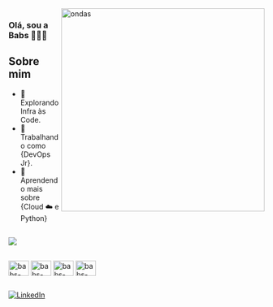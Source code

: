 <img src="https://i.pinimg.com/originals/e0/c4/02/e0c402dd9ef03127a27055e91865f605.gif" alt="ondas" min-width="400px" max-width="400px" width="400px" align="right">

### Olá, sou a Babs 👩🏽‍🦱 
## Sobre mim

- 🤔 Explorando Infra às Code.
- 💼 Trabalhando como {DevOps Jr}.
- 🌱 Aprendendo mais sobre {Cloud ☁️ e Python}

##

<picture>
  <source
    srcset="https://github-readme-stats.vercel.app/api?username=barbara-magalhaes&show_icons=true&theme=cobalt"
    media="(prefers-color-scheme: dark)"
  />
  <source
    srcset="https://github-readme-stats.vercel.app/api?username=barbara-magalhaes&show_icons=true"
    media="(prefers-color-scheme: light), (prefers-color-scheme: no-preference)"
  />
  <img src="https://github-readme-stats.vercel.app/api?username=barbara-magalhaes&show_icons=true" />
</picture>

##

<div>
    <img align="center" alt="babs-docker" height="30" width="40" src="https://cdn.jsdelivr.net/gh/devicons/devicon@latest/icons/docker/docker-original.svg"/>
    <img align="center" alt="babs-terra" height="30" width="40"  src="https://cdn.jsdelivr.net/gh/devicons/devicon@latest/icons/terraform/terraform-original.svg" />
    <img align="center" alt="babs-helm" height="30" width="40" src="https://cdn.jsdelivr.net/gh/devicons/devicon@latest/icons/helm/helm-original.svg" />
    <img align="center" alt="babs-py" height="30" width="40" src="https://cdn.jsdelivr.net/gh/devicons/devicon@latest/icons/python/python-original.svg" />      
</div>

##
<div>
  <a href="https://www.linkedin.com/in/bárbaramagalhães-283923196" title="LinkedIn">
    <img src="https://img.shields.io/badge/-Linkedin-0e76a8?style=flat-square&logo=Linkedin&logoColor=white" alt="LinkedIn"/>
  </a> 
</div>
